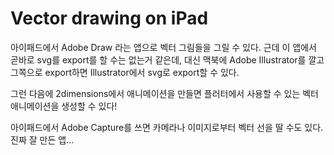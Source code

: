 # Vector drawing on iPad

아이패드에서 Adobe Draw 라는 앱으로 벡터 그림들을 그릴 수 있다.
근데 이 앱에서 곧바로 svg를 export를 할 수는 없는거 같은데, 대신 맥북에 Adobe Illustrator를 깔고 그쪽으로 export하면
Illustrator에서 svg로 export할 수 있다.

그런 다음에 2dimensions에서 애니메이션을 만들면 플러터에서 사용할 수 있는 벡터 애니메이션을 생성할 수 있다!

아이패드에서 Adobe Capture를 쓰면 카메라나 이미지로부터 벡터 선을 딸 수도 있다. 진짜 잘 만든 앱...